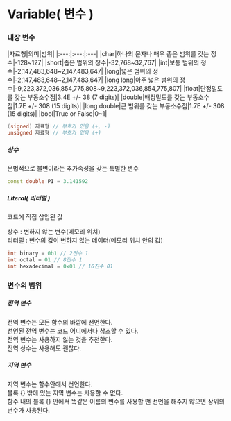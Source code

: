 <h1>Variable( 변수 )</h1>

<h3>내장 변수</h3>
|자료형|의미|범위|
|:---:|:---:|:---|
|char|하나의 문자나 매우 좁은 범위를 갖는 정수|-128~127|
|short|좁은 범위의 정수|-32,768~32,767|
|int|보통 범위의 정수|-2,147,483,648~2,147,483,647|
|long|넓은 범위의 정수|-2,147,483,648~2,147,483,647|
|long long|아주 넓은 범위의 정수|-9,223,372,036,854,775,808~9,223,372,036,854,775,807|
|float|단정밀도를 갖는 부동소수점|3.4E +/- 38 (7 digits)|
|double|배정밀도를 갖는 부동소수점|1.7E +/- 308 (15 digits)|
|long double|큰 범위를 갖는 부동소수점|1.7E +/- 308 (15 digits)|
|bool|True or False|0~1|

```c++
(signed) 자료형 // 부호가 있음 (+, -)
unsigned 자료형 // 부호가 없음 (+)
```

<h5>상수</h5>
문법적으로 불변이라는 추가속성을 갖는 특별한 변수

```c++
const double PI = 3.141592
```

<h5>Literal( 리터럴 )</h5>
코드에 직접 삽입된 값

상수 : 변하지 않는 변수(메모리 위치)<br>
리터럴 : 변수의 값이 변하지 않는 데이터(메모리 위치 안의 값)

```c++
int binary = 0b1 // 2진수 1
int octal = 01 // 8진수 1
int hexadecimal = 0x01 // 16진수 01
```

<h3>변수의 범위</h3>
<h5>전역 변수</h5>
전역 변수는 모든 함수의 바깥에 선언한다.<br>
선언된 전역 변수는 코드 어디에서나 참조할 수 있다.<br>
전역 변수는 사용하지 않는 것을 추천한다.<br>
전역 상수는 사용해도 괜찮다.
<h5>지역 변수</h5>
지역 변수는 함수안에서 선언한다.<br>
블록 {} 밖에 있는 지역 변수는 사용할 수 없다.<br>
함수 내의 블록 {} 안에서 똑같은 이름의 변수를 사용할 땐 선언을 해주지 않으면 상위의 변수가 사용된다.